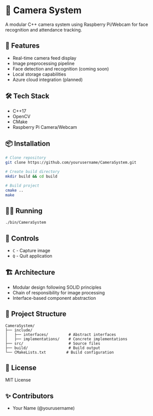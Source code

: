 # 📸 Camera System

A modular C++ camera system using Raspberry Pi/Webcam for face recognition and attendance tracking.

## 🚀 Features
- Real-time camera feed display
- Image preprocessing pipeline
- Face detection and recognition (coming soon)
- Local storage capabilities
- Azure cloud integration (planned)

## 🛠️ Tech Stack
- C++17
- OpenCV
- CMake
- Raspberry Pi Camera/Webcam

## 📦 Installation
```bash
# Clone repository
git clone https://github.com/yourusername/CameraSystem.git

# Create build directory
mkdir build && cd build

# Build project
cmake ..
make
```

## 🏃‍♂️ Running
```bash
./bin/CameraSystem
```

## 🔑 Controls
- `C` - Capture image
- `Q` - Quit application

## 🏗️ Architecture
- Modular design following SOLID principles
- Chain of responsibility for image processing
- Interface-based component abstraction

## 📁 Project Structure
```
CameraSystem/
├── include/
│   ├── interfaces/         # Abstract interfaces
│   ├── implementations/    # Concrete implementations
├── src/                    # Source files
├── build/                  # Build output
└── CMakeLists.txt         # Build configuration
```

## 📝 License
MIT License

## ✨ Contributors
- Your Name (@yourusername)
